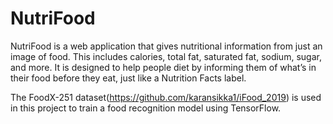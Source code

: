 # NutriFood
 NutriFood is a web application that gives nutritional information from just an image of food. This includes calories, total fat, saturated fat, sodium, sugar, and more. It is designed to help people diet by informing them of what’s in their food before they eat, just like a Nutrition Facts label.

The FoodX-251 dataset(https://github.com/karansikka1/iFood_2019) is used in this project to train a food recognition model using TensorFlow.
